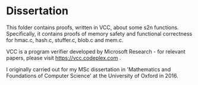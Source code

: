 # Dissertation

This folder contains proofs, written in VCC, about some s2n functions. Specifically, it contains proofs of memory safety and functional correctness for hmac.c, hash.c, stuffer.c, blob.c and mem.c.

VCC is a program verifier developed by Microsoft Research - for relevant papers, please visit https://vcc.codeplex.com .

I originally carried out for my MSc dissertation in 'Mathematics and Foundations of Computer Science' at the University of Oxford in 2016.



